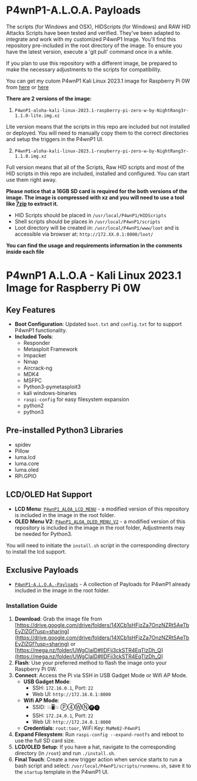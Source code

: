 # P4wnP1-A.L.O.A. Payloads

The scripts (for Windows and OSX), HIDScripts (for Windows) and RAW HID Attacks Scripts have been tested and verified. They've been adapted to integrate and work with my customized P4wnP1 Image. You'll find this repository pre-included in the root directory of the image. To ensure you have the latest version, execute a 'git pull' command once in a while.

If you plan to use this repository with a different image, be prepared to make the necessary adjustments to the scripts for compatibility.

You can get my cutom P4wnP1 Kali Linux 2023.1 image for Raspberry Pi 0W from [here](https://drive.google.com/drive/folders/14XCb1sHFjzZa7OnzNZRt5AeTbEyZlZGf?usp=sharing) or [here](https://mega.nz/folder/UWgClaID#IlDFij3ckSTR4EqTlzDh_Q)

**There are 2 versions of the image:**

1. `P4wnP1-aloha-kali-linux-2023.1-raspberry-pi-zero-w-by-NightRang3r-1.1.0-lite.img.xz`

Lite version means that the scripts in this repo are included but not installed or deployed. You will need to manually copy them to the correct directories and setup the triggers in the P4wnP1 UI.

2. `P4wnP1-aloha-kali-linux-2023.1-raspberry-pi-zero-w-by-NightRang3r-1.1.0.img.xz`

Full version means that all of the Scripts, Raw HID scripts and most of the HID scripts in this repo are included, installed and configured. You can start use them right away.

**Please notice that a 16GB SD card is required for the both versions of the image. The image is compressed with xz and you will need to use a tool like [7zip](https://www.7-zip.org/) to extract it.**

- HID Scripts should be placed in `/usr/local/P4wnP1/HIDScripts`
- Shell scripts should be places in `/usr/local/P4wnP1/scripts`
- Loot directory will be created in: `/usr/local/P4wnP1/www/loot` and is accessible via browser at: `http://172.XX.0.1:8000/loot/`

**You can find the usage and requirements information in the comments inside each file**

# P4wnP1 A.L.O.A - Kali Linux 2023.1 Image for Raspberry Pi 0W

## Key Features

- **Boot Configuration**: Updated `boot.txt` and `config.txt` for to support P4wnP1 functionality.
- **Included Tools**:
  - Responder
  - Metasploit Framework
  - Impacket
  - Nmap
  - Aircrack-ng
  - MDK4
  - MSFPC
  - Python3-pymetasploit3
  - kali windows-binaries
  - `raspi-config` for easy filesystem expansion
  - python2
  - python3

## Pre-installed Python3 Libraries

- spidev
- Pillow
- luma.lcd
- luma.core
- luma.oled
- RPi.GPIO

## LCD/OLED Hat Support

- **LCD Menu**: [`P4wnP1_ALOA_LCD_MENU`](https://github.com/NightRang3r/P4wnP1_ALOA_LCD_MENU.git) - a modified version of this repository is included in the image in the root folder.
- **OLED Menu V2**: [`P4wnP1_ALOA_OLED_MENU_V2`](https://github.com/beboxos/P4wnP1_ALOA_OLED_MENU_V2.git) - a modified version of this repository is included in the image in the root folder, Adjustments may be needed for Python3.

You will need to initiate the `install.sh` script in the corresponding directory to install the lcd support.

## Exclusive Payloads

- [`P4wnP1-A.L.O.A.-Payloads`](https://github.com/NightRang3r/P4wnP1-A.L.O.A.-Payloads.git) - A collection of Payloads for P4wnP1 already included in the image in the root folder.

### Installation Guide

1. **Download**: Grab the image file from [https://drive.google.com/drive/folders/14XCb1sHFjzZa7OnzNZRt5AeTbEyZlZGf?usp=sharing](https://drive.google.com/drive/folders/14XCb1sHFjzZa7OnzNZRt5AeTbEyZlZGf?usp=sharing) or [https://mega.nz/folder/UWgClaID#IlDFij3ckSTR4EqTlzDh_Q](https://mega.nz/folder/UWgClaID#IlDFij3ckSTR4EqTlzDh_Q)
2. **Flash**: Use your preferred method to flash the image onto your Raspberry Pi 0W.
3. **Connect**: Access the Pi via SSH in USB Gadget Mode or Wifi AP Mode.
   - **USB Gadget Mode**:
     - SSH: `172.16.0.1`, Port: `22`
     - Web UI: `http://172.16.0.1:8000`
   - **Wifi AP Mode**:
     - SSID: 💥🖥💥 Ⓟ➃ⓌⓃ🅟❶
     - SSH: `172.24.0.1`, Port: `22`
     - Web UI: `http://172.24.0.1:8000`
   - **Credentials**: `root:toor`, WiFi Key: `MaMe82-P4wnP1`
4. **Expand Filesystem**: Run `raspi-config --expand-rootfs` and reboot to use the full SD card size.
5. **LCD/OLED Setup**: If you have a hat, navigate to the corresponding directory (in `/root`) and run `./install.sh`.
6. **Final Touch**: Create a new trigger action when service starts to run a bash script and select: `/usr/local/P4wnP1/scripts/runmenu.sh`, save it to the `startup` template in the P4wnP1 UI.
